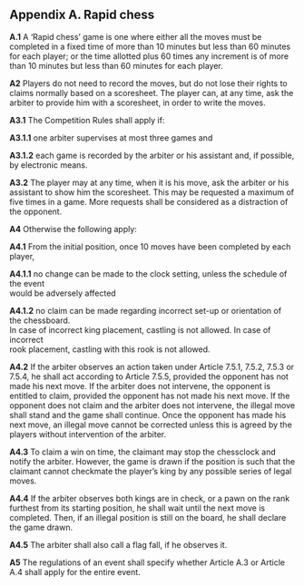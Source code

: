 ## **Appendix A. Rapid chess**

**A.1** A ‘Rapid chess’ game is one where either all the moves must be completed in a fixed time of more than 10 minutes but less than 60 minutes for each player; or the time allotted plus 60 times any increment is of more than 10 minutes but less than 60 minutes for each player.

**A2** Players do not need to record the moves, but do not lose their rights to claims normally based on a scoresheet. The player can, at any time, ask the arbiter to provide him with a scoresheet, in order to write the moves.

**A3.1** The Competition Rules shall apply if:

**A3.1.1** one arbiter supervises at most three games and

**A3.1.2** each game is recorded by the arbiter or his assistant and, if possible, by electronic means.

**A3.2** The player may at any time, when it is his move, ask the arbiter or his assistant to show him the scoresheet. This may be requested a maximum of five times in a game. More requests shall be considered as a distraction of the opponent.

**A4** Otherwise the following apply:

**A4.1** From the initial position, once 10 moves have been completed by each player,

**A4.1.1** no change can be made to the clock setting, unless the schedule of the event  
would be adversely affected

**A4.1.2** no claim can be made regarding incorrect set-up or orientation of the chessboard.  
In case of incorrect king placement, castling is not allowed. In case of incorrect  
rook placement, castling with this rook is not allowed.

**A4.2** If the arbiter observes an action taken under Article 7.5.1, 7.5.2, 7.5.3 or 7.5.4, he shall act according to Article 7.5.5, provided the opponent has not made his next move. If the arbiter does not intervene, the opponent is entitled to claim, provided the opponent has not made his next move. If the opponent does not claim and the arbiter does not intervene, the illegal move shall stand and the game shall continue. Once the opponent has made his next move, an illegal move cannot be corrected unless this is agreed by the players without intervention of the arbiter.

**A4.3** To claim a win on time, the claimant may stop the chessclock and notify the arbiter. However, the game is drawn if the position is such that the claimant cannot checkmate the player’s king by any possible series of legal moves.

**A4.4** If the arbiter observes both kings are in check, or a pawn on the rank furthest from its starting position, he shall wait until the next move is completed. Then, if an illegal position is still on the board, he shall declare the game drawn.

**A4.5** The arbiter shall also call a flag fall, if he observes it.

**A5** The regulations of an event shall specify whether Article A.3 or Article A.4 shall apply for the entire event.
